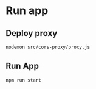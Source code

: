 # Run app

## Deploy proxy
```bash
nodemon src/cors-proxy/proxy.js
```

## Run App
```bash
npm run start
```
